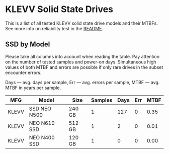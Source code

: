 KLEVV Solid State Drives
========================

This is a list of all tested KLEVV solid state drive models and their MTBFs. See
more info on reliability test in the [README](https://github.com/linuxhw/SMART).

SSD by Model
------------

Please take all columns into account when reading the table. Pay attention on the
number of tested samples and power-on days. Simultaneous high values of both MTBF
and errors are possible if only rare drives in the subset encounter errors.

Days — avg. days per sample,
Err  — avg. errors per sample,
MTBF — avg. MTBF in years per sample.

| MFG       | Model              | Size   | Samples | Days  | Err   | MTBF |
|-----------|--------------------|--------|---------|-------|-------|------|
| KLEVV     | SSD NEO N500       | 240 GB | 1       | 127   | 0     | 0.35   |
| KLEVV     | NEO N610 SSD       | 512 GB | 1       | 2     | 0     | 0.01   |
| KLEVV     | NEO N400 SSD       | 120 GB | 1       | 0     | 0     | 0.00   |
